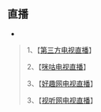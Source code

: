 直播
---
-

> 1、【[第三方电视直播](http://zhibo.96ktv.com/)】
>
> 2、【[咪咕电视直播](http://m.miguvideo.com/wap/resource/migu/miguH5/liveList.jsp)】
>
> 3、【[好趣网电视直播](http://m.haoqu.net/)】
>
> 3、【[视听网电视直播](http://m.shiting5.com/)】
